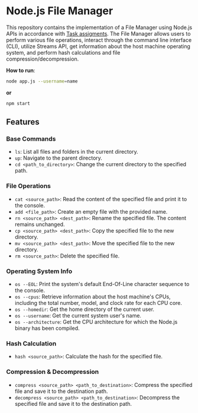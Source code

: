 # Node.js File Manager

This repository contains the implementation of a File Manager using Node.js APIs in accordance with [Task assigments](https://github.com/AlreadyBored/nodejs-assignments/blob/main/assignments/file-manager/assignment.md). The File Manager allows users to perform various file operations, interact through the command line interface (CLI), utilize Streams API, get information about the host machine operating system, and perform hash calculations and file compression/decompression.

**How to run**: 
```bash
node app.js --username=name
```
**or**
```bash
npm start
```

## Features

### Base Commands

- `ls`: List all files and folders in the current directory.
- `up`: Navigate to the parent directory.
- `cd <path_to_directory>`: Change the current directory to the specified path.

### File Operations

- `cat <source_path>`:  Read the content of the specified file and print it to the console.
- `add <file_path>`:  Create an empty file with the provided name.
- `rn <source_path> <dest_path>`:  Rename the specified file. The content remains unchanged.
- `cp <source_path> <dest_path>`:  Copy the specified file to the new directory.
- `mv <source_path> <dest_path>`:  Move the specified file to the new directory.
- `rm <source_path>`:  Delete the specified file.

### Operating System Info

- `os --EOL`:  Print the system's default End-Of-Line character sequence to the console.
- `os --cpus`:  Retrieve information about the host machine's CPUs, including the total number, model, and clock rate for each CPU core.
- `os --homedir`:  Get the home directory of the current user.
- `os --username`:  Get the current system user's name.
- `os --architecture`:  Get the CPU architecture for which the Node.js binary has been compiled.

### Hash Calculation

- `hash <source_path>`:  Calculate the hash for the specified file.

### Compression & Decompression

- `compress <source_path> <path_to_destination>`:  Compress the specified file and save it to the destination path.
- `decompress <source_path> <path_to_destination>`:  Decompress the specified file and save it to the destination path.
